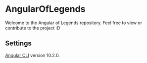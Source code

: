 # AngularOfLegends

Welcome to the Angular of Legends repository. Feel free to view or contribute to the project :D

## Settings

[Angular CLI](https://github.com/angular/angular-cli) version 10.2.0.
